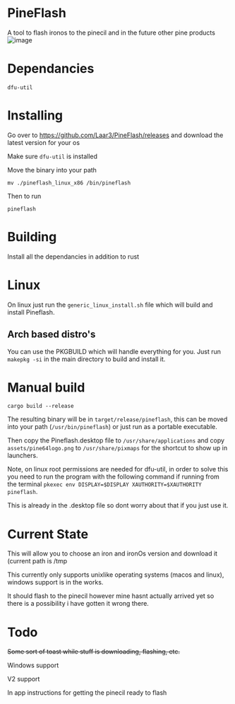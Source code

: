 # PineFlash
A tool to flash ironos to the pinecil and in the future other pine products
![image](https://user-images.githubusercontent.com/77225642/192753666-1a0e2bf4-b5ec-4e35-ba31-aae9043e04b9.png)

# Dependancies
```
dfu-util
```
# Installing
Go over to https://github.com/Laar3/PineFlash/releases and download the latest version for your os

Make sure `dfu-util` is installed

Move the binary into your path 

`mv ./pineflash_linux_x86 /bin/pineflash`

Then to run 

`pineflash`

# Building
Install all the dependancies in addition to rust 

# Linux
On linux just run the `generic_linux_install.sh` file which will build and install Pineflash.

## Arch based distro's
You can use the PKGBUILD which will handle everything for you.
Just run `makepkg -si` in the main directory to build and install it.


# Manual build
```
cargo build --release
```
The resulting binary will be in `target/release/pineflash`, this can be moved into your path (`/usr/bin/pineflash`) or just run as a portable executable.

Then copy the Pineflash.desktop file to `/usr/share/applications` and copy `assets/pine64logo.png` to `/usr/share/pixmaps` for the shortcut to show up in launchers.

Note, on linux root permissions are needed for dfu-util, in order to solve this you need to run the program with the following command if running from the terminal `pkexec env DISPLAY=$DISPLAY XAUTHORITY=$XAUTHORITY pineflash`.

This is already in the .desktop file so dont worry about that if you just use it.


# Current State
This will allow you to choose an iron and ironOs version and download it (current path is /tmp

This currently only supports unixlike operating systems (macos and linux), windows support is in the works.

It should flash to the pinecil however mine hasnt actually arrived yet so there is a possibility i have gotten it wrong there. 

# Todo

~~Some sort of toast while stuff is downloading, flashing, etc.~~

Windows support

V2 support 

In app instructions for getting the pinecil ready to flash
